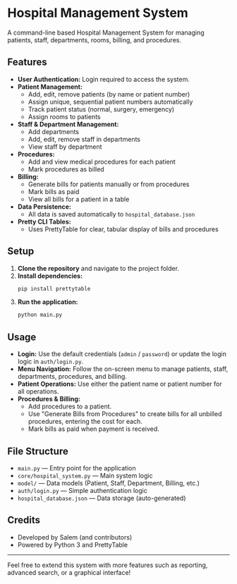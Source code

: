 # Hospital Management System

A command-line based Hospital Management System for managing patients, staff, departments, rooms, billing, and procedures.

## Features
- **User Authentication:** Login required to access the system.
- **Patient Management:**
  - Add, edit, remove patients (by name or patient number)
  - Assign unique, sequential patient numbers automatically
  - Track patient status (normal, surgery, emergency)
  - Assign rooms to patients
- **Staff & Department Management:**
  - Add departments
  - Add, edit, remove staff in departments
  - View staff by department
- **Procedures:**
  - Add and view medical procedures for each patient
  - Mark procedures as billed
- **Billing:**
  - Generate bills for patients manually or from procedures
  - Mark bills as paid
  - View all bills for a patient in a table
- **Data Persistence:**
  - All data is saved automatically to `hospital_database.json`
- **Pretty CLI Tables:**
  - Uses PrettyTable for clear, tabular display of bills and procedures

## Setup
1. **Clone the repository** and navigate to the project folder.
2. **Install dependencies:**
   ```bash
   pip install prettytable
   ```
3. **Run the application:**
   ```bash
   python main.py
   ```

## Usage
- **Login:** Use the default credentials (`admin` / `password`) or update the login logic in `auth/login.py`.
- **Menu Navigation:** Follow the on-screen menu to manage patients, staff, departments, procedures, and billing.
- **Patient Operations:** Use either the patient name or patient number for all operations.
- **Procedures & Billing:**
  - Add procedures to a patient.
  - Use "Generate Bills from Procedures" to create bills for all unbilled procedures, entering the cost for each.
  - Mark bills as paid when payment is received.

## File Structure
- `main.py` — Entry point for the application
- `core/hospital_system.py` — Main system logic
- `model/` — Data models (Patient, Staff, Department, Billing, etc.)
- `auth/login.py` — Simple authentication logic
- `hospital_database.json` — Data storage (auto-generated)

## Credits
- Developed by Salem (and contributors)
- Powered by Python 3 and PrettyTable

---
Feel free to extend this system with more features such as reporting, advanced search, or a graphical interface!
